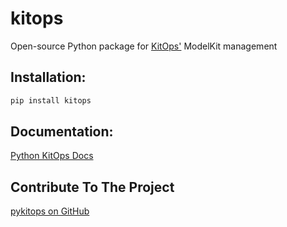 # kitops
Open-source Python package for [KitOps'](https://kitops.ml) ModelKit management

## Installation:
```bash
pip install kitops
```
## Documentation:
[Python KitOps Docs](https://jozu-ai.github.io/pykitops/)

## Contribute To The Project
[pykitops on GitHub](https://github.com/jozu-ai/pykitops)